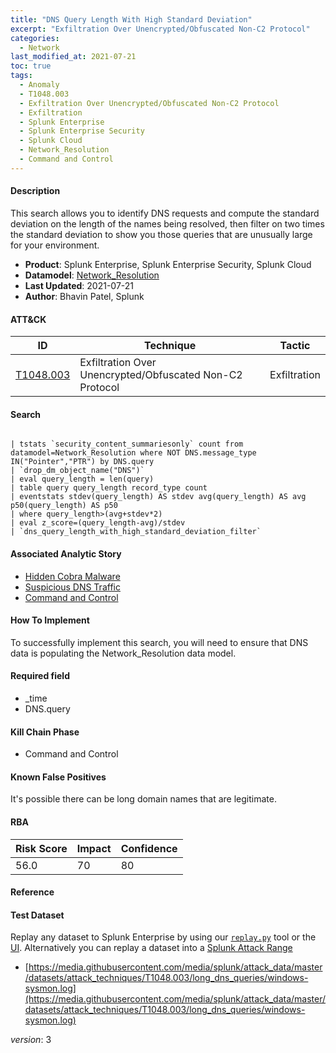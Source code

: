 ```yaml
---
title: "DNS Query Length With High Standard Deviation"
excerpt: "Exfiltration Over Unencrypted/Obfuscated Non-C2 Protocol"
categories:
  - Network
last_modified_at: 2021-07-21
toc: true
tags:
  - Anomaly
  - T1048.003
  - Exfiltration Over Unencrypted/Obfuscated Non-C2 Protocol
  - Exfiltration
  - Splunk Enterprise
  - Splunk Enterprise Security
  - Splunk Cloud
  - Network_Resolution
  - Command and Control
---
```




#### Description

This search allows you to identify DNS requests and compute the standard deviation on the length of the names being resolved, then filter on two times the standard deviation to show you those queries that are unusually large for your environment.

- **Product**: Splunk Enterprise, Splunk Enterprise Security, Splunk Cloud
- **Datamodel**: [Network_Resolution](https://docs.splunk.com/Documentation/CIM/latest/User/NetworkResolution)
- **Last Updated**: 2021-07-21
- **Author**: Bhavin Patel, Splunk


#### ATT&CK

| ID          | Technique   | Tactic       |
| ----------- | ----------- |--------------|
| [T1048.003](https://attack.mitre.org/techniques/T1048/003/) | Exfiltration Over Unencrypted/Obfuscated Non-C2 Protocol | Exfiltration |


#### Search

```

| tstats `security_content_summariesonly` count from datamodel=Network_Resolution where NOT DNS.message_type IN("Pointer","PTR") by DNS.query 
| `drop_dm_object_name("DNS")` 
| eval query_length = len(query) 
| table query query_length record_type count 
| eventstats stdev(query_length) AS stdev avg(query_length) AS avg p50(query_length) AS p50
| where query_length>(avg+stdev*2) 
| eval z_score=(query_length-avg)/stdev 
| `dns_query_length_with_high_standard_deviation_filter` 
```

#### Associated Analytic Story
* [Hidden Cobra Malware](_stories/hidden_cobra_malware)
* [Suspicious DNS Traffic](_stories/suspicious_dns_traffic)
* [Command and Control](_stories/command_and_control)


#### How To Implement
To successfully implement this search, you will need to ensure that DNS data is populating the Network_Resolution data model.

#### Required field
* _time
* DNS.query


#### Kill Chain Phase
* Command and Control


#### Known False Positives
It&#39;s possible there can be long domain names that are legitimate.



#### RBA

| Risk Score  | Impact      | Confidence   |
| ----------- | ----------- |--------------|
| 56.0 | 70 | 80 |



#### Reference


#### Test Dataset
Replay any dataset to Splunk Enterprise by using our [`replay.py`](https://github.com/splunk/attack_data#using-replaypy) tool or the [UI](https://github.com/splunk/attack_data#using-ui).
Alternatively you can replay a dataset into a [Splunk Attack Range](https://github.com/splunk/attack_range#replay-dumps-into-attack-range-splunk-server)

* [https://media.githubusercontent.com/media/splunk/attack_data/master/datasets/attack_techniques/T1048.003/long_dns_queries/windows-sysmon.log](https://media.githubusercontent.com/media/splunk/attack_data/master/datasets/attack_techniques/T1048.003/long_dns_queries/windows-sysmon.log)


_version_: 3